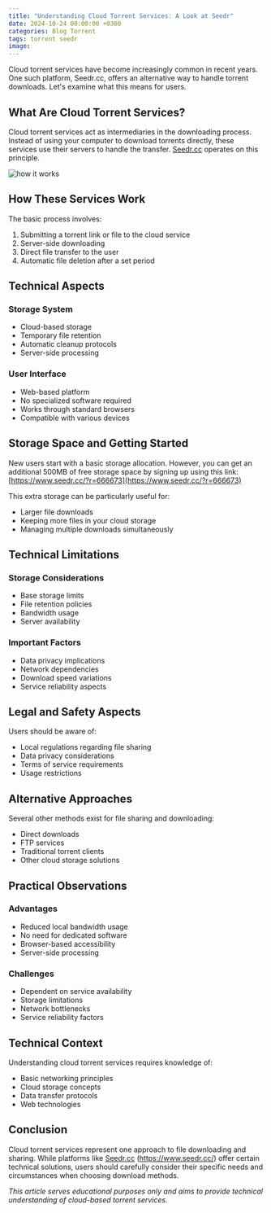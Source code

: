 ```yaml
---
title: "Understanding Cloud Torrent Services: A Look at Seedr"
date: 2024-10-24 00:00:00 +0300
categories: Blog Torrent
tags: torrent seedr
image: 
---
```


Cloud torrent services have become increasingly common in recent years. One such platform, Seedr.cc, offers an alternative way to handle torrent downloads. Let's examine what this means for users.

## What Are Cloud Torrent Services?

Cloud torrent services act as intermediaries in the downloading process. Instead of using your computer to download torrents directly, these services use their servers to handle the transfer. [Seedr.cc](https://www.seedr.cc/) operates on this principle.

![how it works](https://i.ibb.co/JCtdxf9/torrent-network-comparison-2.jpg)

## How These Services Work

The basic process involves:
1. Submitting a torrent link or file to the cloud service
2. Server-side downloading
3. Direct file transfer to the user
4. Automatic file deletion after a set period

## Technical Aspects

### Storage System
- Cloud-based storage
- Temporary file retention
- Automatic cleanup protocols
- Server-side processing

### User Interface
- Web-based platform
- No specialized software required
- Works through standard browsers
- Compatible with various devices

## Storage Space and Getting Started

New users start with a basic storage allocation. However, you can get an additional 500MB of free storage space by signing up using this link: [https://www.seedr.cc/?r=666673](https://www.seedr.cc/?r=666673)

This extra storage can be particularly useful for:
- Larger file downloads
- Keeping more files in your cloud storage
- Managing multiple downloads simultaneously

## Technical Limitations

### Storage Considerations
- Base storage limits
- File retention policies
- Bandwidth usage
- Server availability

### Important Factors
- Data privacy implications
- Network dependencies
- Download speed variations
- Service reliability aspects

## Legal and Safety Aspects

Users should be aware of:
- Local regulations regarding file sharing
- Data privacy considerations
- Terms of service requirements
- Usage restrictions

## Alternative Approaches

Several other methods exist for file sharing and downloading:
- Direct downloads
- FTP services
- Traditional torrent clients
- Other cloud storage solutions

## Practical Observations

### Advantages
- Reduced local bandwidth usage
- No need for dedicated software
- Browser-based accessibility
- Server-side processing

### Challenges
- Dependent on service availability
- Storage limitations
- Network bottlenecks
- Service reliability factors

## Technical Context

Understanding cloud torrent services requires knowledge of:
- Basic networking principles
- Cloud storage concepts
- Data transfer protocols
- Web technologies

## Conclusion

Cloud torrent services represent one approach to file downloading and sharing. While platforms like [Seedr.cc](https://www.seedr.cc) (https://www.seedr.cc/) offer certain technical solutions, users should carefully consider their specific needs and circumstances when choosing download methods.

*This article serves educational purposes only and aims to provide technical understanding of cloud-based torrent services.*
